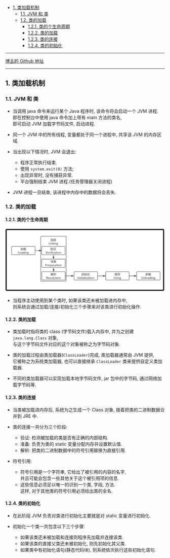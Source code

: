 <!-- TOC -->

- [1. 类加载机制](#1-类加载机制)
  - [1.1. JVM 和 类](#11-jvm-和-类)
  - [1.2. 类的加载](#12-类的加载)
    - [1.2.1. 类的个生命周期](#121-类的个生命周期)
    - [1.2.2. 类的加载](#122-类的加载)
    - [1.2.3. 类的连接](#123-类的连接)
    - [1.2.4. 类的初始化](#124-类的初始化)

<!-- /TOC -->

****
[博主的 Github 地址](https://github.com/leon9dragon)
****

## 1. 类加载机制

### 1.1. JVM 和 类
- 当调用 java 命令来运行某个 Java 程序时, 该命令将会启动一个 JVM 进程.  
  即在控制台中使用 java 命令加上带有 main 方法的类名,  
  即可启动 JVM 加载字节码文件, 启动进程.

- 同一个 JVM 中的所有线程, 变量都处于同一个进程中, 共享该 JVM 的内存区域.

- 当出现以下情况时, JVM 会退出:
  - 程序正常执行结束.
  - 使用 `system.exit(0)` 方法;
  - 出现异常时, 没有捕获异常.
  - 平台强制结束 JVM 进程.(任务管理器关闭进程)

- JVM 进程一旦结束, 该进程中内存中的数据将会丢失.

### 1.2. 类的加载

#### 1.2.1. 类的个生命周期
![pic](../99.images/2021-02-28-21-07-23.png)

- 当程序主动使用到某个类时, 如果该类还未被加载进内存中,   
  则系统会通过加载/连接/初始化三个步骤来对该类进行初始化操作.

#### 1.2.2. 类的加载
- 类加载时指将类的 class (字节码文件)载入内存中, 并为之创建 `java.lang.Class` 对象,  
  与这个字节码文件对应的这个对象被称之为字节码对象.

- 类的加载过程由类加载器(`ClassLoader`)完成, 类加载器通常由 JVM 提供,   
  它被称之为系统类加载器, 也可以直接继承 `ClassLoader` 类来提供自定义类加载器.

- 不同的类加载器可以实现加载本地字节码文件, jar 包中的字节码, 通过网络加载字节码等.

#### 1.2.3. 类的连接
- 当类被加载进内存后, 系统为之生成一个 Class 对象, 接着把类的二进制数据合并到 JRE 中.

- 类的连接一共分为三个阶段:
  - 验证: 检测被加载的类是否有正确的内部结构.
  - 准备: 负责为类的 static 变量分配内存并设置默认值.
  - 解析: 把类的二进制数据中的符号引用替换为直接引用.

- 符号引用: 
  - 符号引用是一个字符串, 它给出了被引用的内容的名字,  
    并且可能会包含一些其他关于这个被引用项的信息.  
  - 这些信息必须足以唯一的识别一个类, 字段, 方法.  
    这样, 对于其他类的符号引用必须给出类的全名.

#### 1.2.4. 类的初始化
- 在此阶段 JVM 负责对类进行初始化主要就是对 static 变量进行初始化.

- 初始化一个类一共包含以下三个步骤:
  - 如果该类还未被加载和连接则程序先加载并连接该类.
  - 如果该类的直接父类还未被初始化, 则先初始化其父类.
  - 如果类中有初始化语句(静态代码块), 则系统依次执行这些初始化语句.

